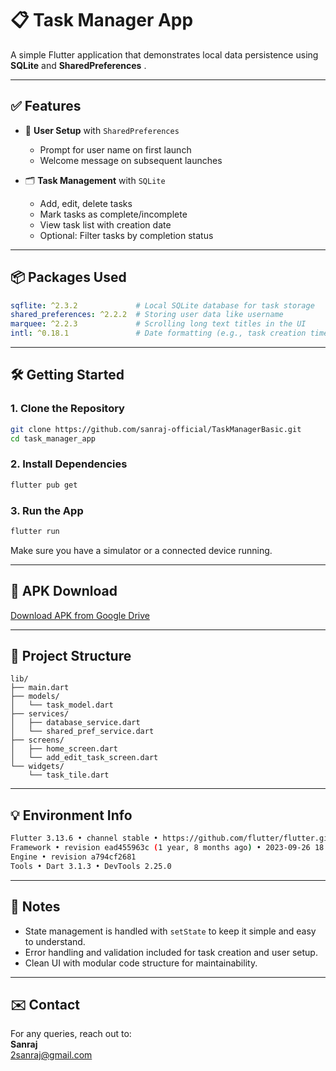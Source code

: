 # 📋 Task Manager App

A simple Flutter application that demonstrates local data persistence using **SQLite** and **SharedPreferences** .

---

## ✅ Features

- 👤 **User Setup** with `SharedPreferences`
  - Prompt for user name on first launch
  - Welcome message on subsequent launches

- 🗂️ **Task Management** with `SQLite`
  - Add, edit, delete tasks
  - Mark tasks as complete/incomplete
  - View task list with creation date
  - Optional: Filter tasks by completion status

---

## 📦 Packages Used

```yaml
sqflite: ^2.3.2             # Local SQLite database for task storage  
shared_preferences: ^2.2.2  # Storing user data like username  
marquee: ^2.2.3             # Scrolling long text titles in the UI  
intl: ^0.18.1               # Date formatting (e.g., task creation time)
```

---

## 🛠️ Getting Started

### 1. Clone the Repository

```bash
git clone https://github.com/sanraj-official/TaskManagerBasic.git
cd task_manager_app
```

### 2. Install Dependencies

```bash
flutter pub get
```

### 3. Run the App

```bash
flutter run
```

Make sure you have a simulator or a connected device running.

---

## 📲 APK Download

[Download APK from Google Drive](https://drive.google.com/file/d/1RRNpROEHNIsWkGvHDsoiTZ61UCZJenUA/view?usp=sharing)

---

## 📁 Project Structure

```
lib/
├── main.dart
├── models/
│   └── task_model.dart
├── services/
│   ├── database_service.dart
│   └── shared_pref_service.dart
├── screens/
│   ├── home_screen.dart
│   └── add_edit_task_screen.dart
└── widgets/
    └── task_tile.dart
```

---

## 💡 Environment Info

```bash
Flutter 3.13.6 • channel stable • https://github.com/flutter/flutter.git
Framework • revision ead455963c (1 year, 8 months ago) • 2023-09-26 18:28:17 -0700
Engine • revision a794cf2681
Tools • Dart 3.1.3 • DevTools 2.25.0
```

---

## 📌 Notes

- State management is handled with `setState` to keep it simple and easy to understand.
- Error handling and validation included for task creation and user setup.
- Clean UI with modular code structure for maintainability.

---

## ✉️ Contact

For any queries, reach out to:  
**Sanraj**  
2sanraj@gmail.com